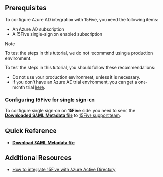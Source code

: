 ## Prerequisites

To configure Azure AD integration with 15Five, you need the following items:

- An Azure AD subscription
- A 15Five single-sign on enabled subscription

> [!NOTE]
> To test the steps in this tutorial, we do not recommend using a production environment.

To test the steps in this tutorial, you should follow these recommendations:

- Do not use your production environment, unless it is necessary.
- If you don't have an Azure AD trial environment, you can get a one-month trial [here](https://azure.microsoft.com/pricing/free-trial/).
### Configuring 15Five for single sign-on

To configure single sign-on on **15Five** side, you need to send the **[Downloaded SAML Metadata file](%metadata:metadataDownloadUrl%)** to [15Five support team](https://www.15five.com/contact/).

## Quick Reference

* **[Download SAML Metadata file](%metadata:metadataDownloadUrl%)**

## Additional Resources

* [How to integrate 15Five with Azure Active Directory](active-directory-saas-15five-tutorial.md)
